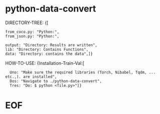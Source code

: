 # python-data-convert
                                                          
                                                                                    
DIRECTORY-TREE: {[

    from_coco.py: "Python:",
    from_json.py: "Python:", 
    
    output: "Directory: Results are written",
    lib: "Directory: Contains Functions",
    data: "Directory: contains the data",]}
    
    
HOW-TO-USE: {Installation-Train-Val:[

      Uno: "Make sure the required libraries (Torch, Nibabel, Tqdm, ... etc.,). are installed",
      Dos: "Navigate to ./python-data-convert",
      Tres: "Do: $ python <file.py>"]}
                               

#  EOF
                     
